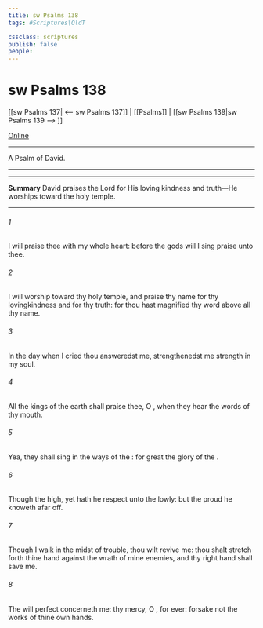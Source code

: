 ```yaml
---
title: sw Psalms 138
tags: #Scriptures\OldT

cssclass: scriptures
publish: false
people:
---
```


# sw Psalms 138
[[sw Psalms 137| <-- sw Psalms 137]] | [[Psalms]] | [[sw Psalms 139|sw Psalms 139 --> ]]

[Online](https://churchofjesuschrist.org/study/scriptures/ot/ps/138?lang=eng)

---
A Psalm of David.

---

---
__Summary__
David praises the Lord for His loving kindness and truth—He worships toward the holy temple.

---
###### 1 
I will praise thee with my whole heart: before the gods will I sing praise unto thee.

###### 2 
I will worship toward thy holy temple, and praise thy name for thy lovingkindness and for thy truth: for thou hast magnified thy word above all thy name.

###### 3 
In the day when I cried thou answeredst me,  strengthenedst me  strength in my soul.

###### 4 
All the kings of the earth shall praise thee, O , when they hear the words of thy mouth.

###### 5 
Yea, they shall sing in the ways of the : for great  the glory of the .

###### 6 
Though the   high, yet hath he respect unto the lowly: but the proud he knoweth afar off.

###### 7 
Though I walk in the midst of trouble, thou wilt revive me: thou shalt stretch forth thine hand against the wrath of mine enemies, and thy right hand shall save me.

###### 8 
The  will perfect  concerneth me: thy mercy, O ,  for ever: forsake not the works of thine own hands.

